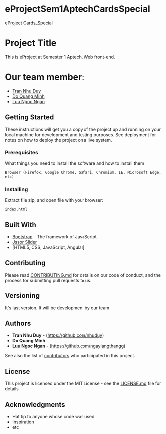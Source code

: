 # eProjectSem1AptechCardsSpecial
eProject Cards_Special

# Project Title

This is eProject at Semester 1 Aptech. Web front-end. 
# Our team member:
* [Tran Nhu Duy](https://github.com/nhuduy)
* [Do Quang Minh](#)
* [Luu Ngoc Ngan](https://github.com/ngaylangthangg)

## Getting Started

These instructions will get you a copy of the project up and running on your local machine for development and testing purposes. See deployment for notes on how to deploy the project on a live system.

### Prerequisites

What things you need to install the software and how to install them

```
Browser (Firefox, Google Chrome, Safari, Chromium, IE, Microsoft Edge, etc)
```

### Installing

Extract file zip, and open file with your browser:

```
index.html
```
## Built With

* [Bootstrap](https://getbootstrap.com/) - The framework of JavaScript
* [Jssor Slider](https://www.jssor.com/)
* [HTML5, CSS, JavaScript, Angular]

## Contributing

Please read [CONTRIBUTING.md](#) for details on our code of conduct, and the process for submitting pull requests to us.

## Versioning

It's last version. It will be development by our team

## Authors

* **Tran Nhu Duy** - (https://github.com/nhuduy)
* **Do Quang Minh**  
* **Luu Ngoc Ngan** - (https://github.com/ngaylangthangg)

See also the list of [contributors](https://github.com/nhuduy/eProjectSem1AptechCardsSpecial/contributors) who participated in this project.

## License

This project is licensed under the MIT License - see the [LICENSE.md](LICENSE.md) file for details

## Acknowledgments

* Hat tip to anyone whose code was used
* Inspiration
* etc
